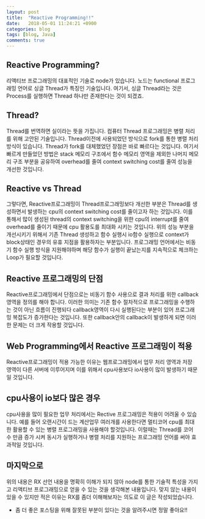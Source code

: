 ```yaml
---
layout: post
title:  "Reactive Programming!!"
date:   2018-05-01 11:24:21 +0900
categories: blog
tags: [blog, Java]
comments: true
---
```


## Reactive Programming?
리액티브 프로그래밍의 대표적인 기술로 node가 있습니다. 
노드는 functional 프로그래밍 언어로 싱글 Thread가 특징인 기술입니다.
여기서, 싱글 Thread라는 것은 Process를 실행하면 Thread 하나만 존재한다는 것이 되겠죠.


## Thread?
Thread를 번역하면 실이라는 뜻을 가집니다.
컴퓨터 Thread 프로그래밍은 병렬 처리를 위해 고안된 기술입니다.
Thread이전에 사용되었던 방식으로 fork를 통한 병렬 처리 방식이 있습니다.
Thread가 fork를 대체했었던 장점은 바로 빠르다는 것입니다. 
여기서 빠르게 만들었던 방법은 stack 메모리 구조에서 함수 메모리 영역을 제외한
나머지 메모리 구조 부분을 공유하여 overhead를 줄여 
context switching cost를 줄여 성능을 개선한 것입니다.


## Reactive vs Thread
그렇다면, Reactive프로그래밍이 Thread프로그래밍보다 개선한 부분은
Thread를 생성하면서 발생하는 cpu의 context switching cost를 줄이고자 하는 것입니다.
이를 통해서 많이 생성된 thread의 context switching을 위한 
cpu의 interrupt를 줄여 overhead를 줄이기 때문에 cpu 활용도를 최대화 시키는 것입니다.
위의 성능 부분을 개선시키기 위해서 기존 Thread 생성하고 함수 실행시 io함수 실행으로 
context가 block상태인 경우의 유휴 지점을 활용하자는 부분입니다.
프로그래밍 언어에서는 비동기 함수 실행 방식을 지원해야하며
해당 함수가 실행이 끝났는지를 지속적으로 체크하는 Loop가 필요할 것입니다.


## Reactive 프로그래밍의 단점
Reactive프로그래밍에서 단점으로는 비동기 함수 사용으로
결과 처리를 위한 callback 영역을 정의를 해야 합니다.
이러한 의미는 기존 함수 절차적으로 프로그래밍을 수행하는 것이 아닌
흐름이 진행되다 callback영역이 다시 실행된다는 부분이 있어
프로그래밍 복잡도가 증가한다는 것입니다.
또한 callback안의 callback이 발생하게 되면
이러한 문제는 더 크게 작용할 것입니다.


## Web Programming에서 Reactive 프로그래밍이 적용
Reactive프로그래밍이 적용 가능한 이유는 
웹프로그래밍에서 업무 처리 영역과 저장 영역이 다른 서버에 이루어지며
이를 위해서 cpu사용보다 io사용이 많이 발생하기 때문일 것입니다.


## cpu사용이 io보다 많은 경우
cpu사용을 많이 필요한 업무 처리에서는 Rective 프로그래밍은 적용이 어려울 수 있습니다.
예를 들어 오랜시간이 드는 계산업무 여러개를 사용한다면 멀티코어 cpu를 최대한 활용할 수 있는
병렬 프로그래밍을 사용해야 할것입니다. 이럴때는 Thread를 코어 수 만큼 증가 시켜 동시가 실행하거나
병렬 처리를 지원하는 프로그래밍 언어를 써야 효과적일 것입니다.


## 마지막으로
위의 내용은 RX 선언 내용을 명확히 이해가 되지 않아 node를 통한 기술적 특성을 가지고 
리액티브 프로그래밍으로 얻을 수 있는 것을 생각해본 내용입니다.
맞지 않는 내용이 있을 수 있지만 적은 이유는 RX를 좀더 이해해보자는 의도로 이 글은 작성되었습니다.




* 좀 더 좋은 포스팅을 위해 잘못된 부분이 있다는 것을 알려주시면 정말 좋아요!!